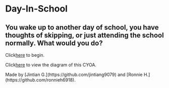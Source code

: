 <h1>Day-In-School</h1>

<h2> You wake up to another day of school, you have thoughts of skipping, or just attending the school normally. What would you do? </h2>

<p>Click<a href="morning.html">here</a> to begin.</p>

<p>Click<a href="cyoa-diagram.png">here</a> to view the diagram of this CYOA.</p>

<p>Made by [Jintian G.](https://github.com/jintiang9079) and [Ronnie H.](https://github.com/ronnieh6918).</p>
